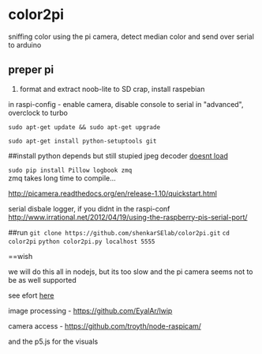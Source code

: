 # color2pi
sniffing color using the pi camera, detect median color and send over serial to arduino
## preper pi
1. format and extract noob-lite to SD crap, install raspebian

in raspi-config - enable camera, disable console to serial in "advanced", overclock to turbo


```sudo apt-get update && sudo apt-get upgrade```

```sudo apt-get install python-setuptools git```

##install python depends
but still stupied jpeg decoder [doesnt load]( http://stackoverflow.com/questions/4632261/pil-jpeg-library-help)

```sudo pip install Pillow logbook zmq```  
zmq takes long time to compile...

http://picamera.readthedocs.org/en/release-1.10/quickstart.html

serial disbale logger, if you didnt in the raspi-conf
http://www.irrational.net/2012/04/19/using-the-raspberry-pis-serial-port/

##run
```git clone https://github.com/shenkarSElab/color2pi.git```
```cd color2pi```
```python color2pi.py localhost 5555```

==wish

we will do this all in nodejs, but its too slow and the pi camera seems not to be as well supported

see efort [here](https://github.com/shenkarSElab/Adafruit_TCS34725/tree/master/examples/colorview/node-serialport)

image processing - https://github.com/EyalAr/lwip

camera access - https://github.com/troyth/node-raspicam/

and the p5.js for the visuals
